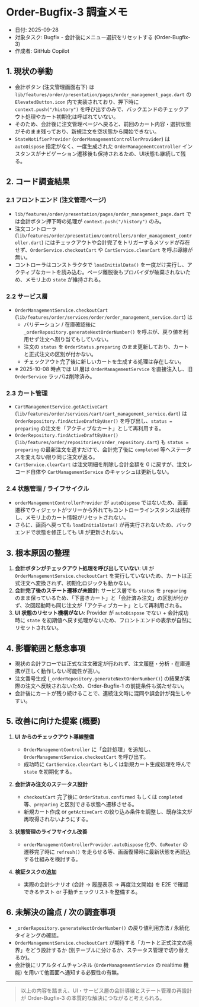 # Order-Bugfix-3 調査メモ

- 日付: 2025-09-28
- 対象タスク: Bugfix - 会計後にメニュー選択をリセットする (Order-Bugfix-3)
- 作成者: GitHub Copilot

## 1. 現状の挙動

- 会計ボタン (注文管理画面右下) は `lib/features/order/presentation/pages/order_management_page.dart` の `ElevatedButton.icon` 内で実装されており、押下時に `context.push("/history")` を呼び出すのみで、バックエンドのチェックアウト処理やカート初期化は呼ばれていない。
- そのため、会計後に注文管理ページへ戻ると、前回のカート内容・選択状態がそのまま残っており、新規注文を空状態から開始できない。
- `StateNotifierProvider` (`orderManagementControllerProvider`) は `autoDispose` 指定がなく、一度生成された `OrderManagementController` インスタンスがナビゲーション遷移後も保持されるため、UI状態も継続して残る。

## 2. コード調査結果

### 2.1 フロントエンド (注文管理ページ)
- `lib/features/order/presentation/pages/order_management_page.dart` では会計ボタン押下時の処理が `context.push("/history")` のみ。
- 注文コントローラ (`lib/features/order/presentation/controllers/order_management_controller.dart`) にはチェックアウトや会計完了をトリガーするメソッドが存在せず、`OrderService.checkoutCart` や `CartService.clearCart` を呼ぶ導線が無い。
- コントローラはコンストラクタで `loadInitialData()` を一度だけ実行し、アクティブなカートを読み込む。ページ離脱後もプロバイダが破棄されないため、メモリ上の `state` が維持される。

### 2.2 サービス層
- `OrderManagementService.checkoutCart` (`lib/features/order/services/order/order_management_service.dart`) は
  - バリデーション / 在庫確認後に `_orderRepository.generateNextOrderNumber()` を呼ぶが、戻り値を利用せず注文へ割り当てもしていない。
  - 注文の `status` を `OrderStatus.preparing` のまま更新しており、カートと正式注文の区別が付かない。
  - チェックアウト完了後に新しいカートを生成する処理は存在しない。
- ※ 2025-10-08 時点では UI 層は `OrderManagementService` を直接注入し、旧 `OrderService` ラッパは削除済み。

### 2.3 カート管理
- `CartManagementService.getActiveCart` (`lib/features/order/services/cart/cart_management_service.dart`) は `OrderRepository.findActiveDraftByUser()` を呼び出し、`status = preparing` の注文を「アクティブなカート」として再利用する。
- `OrderRepository.findActiveDraftByUser()` (`lib/features/order/repositories/order_repository.dart`) も `status = preparing` の最新注文を返すだけで、会計完了後に `completed` 等へステータスを変えない限り同じ注文が返る。
- `CartService.clearCart` は注文明細を削除し合計金額を 0 に戻すが、注文レコード自体や `CartManagementService` のキャッシュは更新しない。

### 2.4 状態管理 / ライフサイクル
- `orderManagementControllerProvider` が `autoDispose` ではないため、画面遷移でウィジェットがツリーから外れてもコントローラインスタンスは残存し、メモリ上のカート情報がリセットされない。
- さらに、画面へ戻っても `loadInitialData()` が再実行されないため、バックエンドで状態を修正しても UI が更新されない。

## 3. 根本原因の整理

1. **会計ボタンがチェックアウト処理を呼び出していない**: UI が `OrderManagementService.checkoutCart` を実行していないため、カートは正式注文へ変換されず、初期化ロジックも動かない。
2. **会計完了後のステート遷移が未設計**: サービス層でも `status` を `preparing` のまま保っているため、「下書きカート」と「会計済み注文」の区別が付かず、次回起動時も同じ注文が「アクティブカート」として再利用される。
3. **UI 状態のリセット機構がない**: Provider が `autoDispose` でない + 会計成功時に `state` を初期値へ戻す処理がないため、フロントエンドの表示が自然にリセットされない。

## 4. 影響範囲と懸念事項

- 現状の会計フローでは正式な注文確定が行われず、注文履歴・分析・在庫連携が正しく動作しない可能性が高い。
- 注文番号生成 (`_orderRepository.generateNextOrderNumber()`) の結果が実際の注文へ反映されないため、Order-Bugfix-1 の前提条件も満たせない。
- 会計後にカートが残り続けることで、連続注文時に混同や誤会計が発生しやすい。

## 5. 改善に向けた提案 (概要)

1. **UI からのチェックアウト導線整備**
   - `OrderManagementController` に「会計処理」を追加し、`OrderManagementService.checkoutCart` を呼び出す。
   - 成功時に `CartService.clearCart` もしくは新規カート生成処理を呼んで `state` を初期化する。

2. **会計済み注文のステータス設計**
   - `checkoutCart` 完了後に `OrderStatus.confirmed` もしくは `completed` 等、`preparing` と区別できる状態へ遷移させる。
   - 新規カート作成 or `getActiveCart` の絞り込み条件を調整し、既存注文が再取得されないようにする。

3. **状態管理のライフサイクル改善**
   - `orderManagementControllerProvider.autoDispose` 化や、`GoRouter` の遷移完了時に `refresh()` を走らせる等、画面復帰時に最新状態を再読込する仕組みを検討する。

4. **検証タスクの追加**
   - 実際の会計シナリオ (会計 → 履歴表示 → 再度注文開始) を E2E で確認できるテスト or 手動チェックリストを整備する。

## 6. 未解決の論点 / 次の調査事項

- `_orderRepository.generateNextOrderNumber()` の戻り値利用方法 / 永続化タイミングの確認。
- `OrderManagementService.checkoutCart` が期待する「カートと正式注文の境界」をどう設計するか (別テーブルに分けるか、ステータス管理で切り替えるか)。
- 会計後にリアルタイムチャンネル (`OrderManagementService` の realtime 機能) を用いて他画面へ通知する必要性の有無。

---

> 以上の内容を踏まえ、UI・サービス層の会計導線とステート管理の再設計が Order-Bugfix-3 の本質的な解決につながると考えられる。
